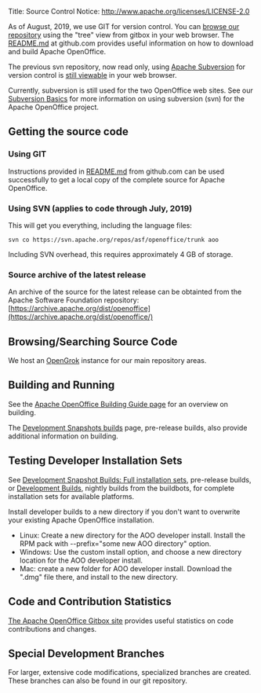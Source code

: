 Title:     Source Control
Notice: http://www.apache.org/licenses/LICENSE-2.0

As of August, 2019, we use GIT for version control. You can [browse our
repository][10] using the "tree" view from gitbox in your web browser. The [README.md](https://github.com/apache/openoffice#readme) at github.com provides useful information on how to download and build Apache OpenOffice.

The previous svn repository, now read only, using [Apache Subversion][1] for version control is [still viewable][2] in your web browser.

Currently, subversion is still used for the two OpenOffice web sites.
See our [Subversion Basics](/svn-basics.html)
for more information on using subversion (svn) for the Apache OpenOffice project.

<!--- For further information see the [Apache Source Code Repository][3] page.-->

## Getting the source code

### Using GIT

<!--- You can use our git repository for downloading source but not committing (read only):
    [https://github.com/apache/openoffice](https://github.com/apache/openoffice)-->

Instructions provided in [README.md](https://github.com/apache/openoffice) from github.com can be used successfully to get a local copy of the complete source for Apache OpenOffice.

### Using SVN (applies to code through July, 2019)

This will get you everything, including the language files:

    svn co https://svn.apache.org/repos/asf/openoffice/trunk aoo

Including SVN overhead, this requires approximately 4 GB of storage.


### Source archive of the latest release

An archive of the source for the latest release can be obtainted from the Apache Software Foundation repository:
[https://archive.apache.org/dist/openoffice](https://archive.apache.org/dist/openoffice/)


## Browsing/Searching Source Code

<!--- We have an instance of [Atlassian FishEye][4] for source browsing, searching,
reporting and visualization of main trunk (main development area).-->

We host an [OpenGrok](http://opengrok.openoffice.org/) instance for our
main repository areas.

## Building and Running

See the [Apache OpenOffice Building Guide page][5]
for an overview on building.

The [Development Snapshots builds][7] page, pre-release builds, also provide additional information on building.

## Testing Developer Installation Sets

See [Development Snapshot Builds: Full installation sets][8], pre-release builds, or [Development Builds][9], nightly builds from the buildbots, for complete installation sets for available platforms.

Install developer builds to a new directory if you don't want to overwrite your
existing Apache OpenOffice installation.

* Linux: Create a new directory for the AOO developer install.
Install the RPM pack with --prefix="some new AOO directory" option.
* Windows: Use the custom install option, and choose a new directory location for the
AOO developer install.
* Mac: create a new folder for AOO developer install. Download the ".dmg" file there, and install
to the new directory.


## Code and Contribution Statistics

<!--- Our SVN tree is read by the [Open Hub tracker][6] to generate some various statistics.
Note that the migration from the legacy Mercurial repository to SVN at Apache has
caused pre-existing files to be double-counted. But the contribution history should
be intact.-->

[The Apache OpenOffice Gitbox site][10] provides useful statistics on code contributions and changes.

## Special Development Branches

For larger, extensive code modifications, specialized branches are created. These branches can also be found in our git repository.

<!--- You can find out more information on them from the Wiki [Source Code](https://wiki.openoffice.org/wiki/Source_Code) page.-->

[1]: https://subversion.apache.org/
[2]: https://svn.apache.org/viewvc/openoffice/trunk/
[3]: https://www.apache.org/dev/version-control.html
[4]: https://fisheye.apache.org/changelog/openoffice
[5]: https://wiki.openoffice.org/wiki/Documentation/Building_Guide_AOO
[6]: https://www.openhub.net/p/openoffice
[7]: https://cwiki.apache.org/confluence/display/OOOUSERS/Development+Snapshot+Builds#DevelopmentSnapshotBuilds-buildflags
[8]: https://cwiki.apache.org/confluence/display/OOOUSERS/Development+Snapshot+Builds#DevelopmentSnapshotBuilds-fullsets
[9]: https://www.openoffice.org/download/devbuilds.html
[10]: https://gitbox.apache.org/repos/asf?p=openoffice.git
